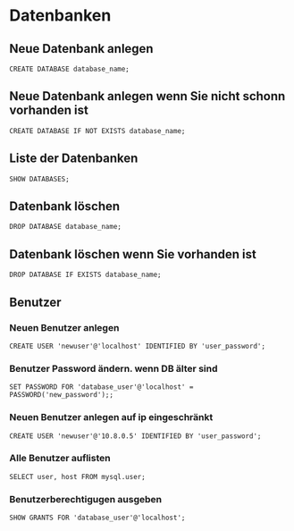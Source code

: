 # Datenbanken

## Neue Datenbank anlegen

`CREATE DATABASE database_name;`

## Neue Datenbank anlegen wenn Sie nicht schonn vorhanden ist

`CREATE DATABASE IF NOT EXISTS database_name;`

## Liste der Datenbanken

`SHOW DATABASES;`

## Datenbank löschen

`DROP DATABASE database_name;`

## Datenbank löschen wenn Sie vorhanden ist

`DROP DATABASE IF EXISTS database_name;`

## Benutzer

### Neuen Benutzer anlegen

`CREATE USER 'newuser'@'localhost' IDENTIFIED BY 'user_password';`

### Benutzer Password ändern. wenn DB älter sind

`SET PASSWORD FOR 'database_user'@'localhost' = PASSWORD('new_password');;`

### Neuen Benutzer anlegen auf ip eingeschränkt

`CREATE USER 'newuser'@'10.8.0.5' IDENTIFIED BY 'user_password';`

### Alle Benutzer auflisten

`SELECT user, host FROM mysql.user;`

### Benutzerberechtigugen ausgeben

`SHOW GRANTS FOR 'database_user'@'localhost';`

